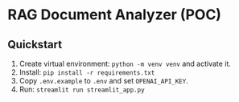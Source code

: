 # RAG Document Analyzer (POC)


## Quickstart
1. Create virtual environment: `python -m venv venv` and activate it.
2. Install: `pip install -r requirements.txt`
3. Copy `.env.example` to `.env` and set `OPENAI_API_KEY`.
4. Run: `streamlit run streamlit_app.py`